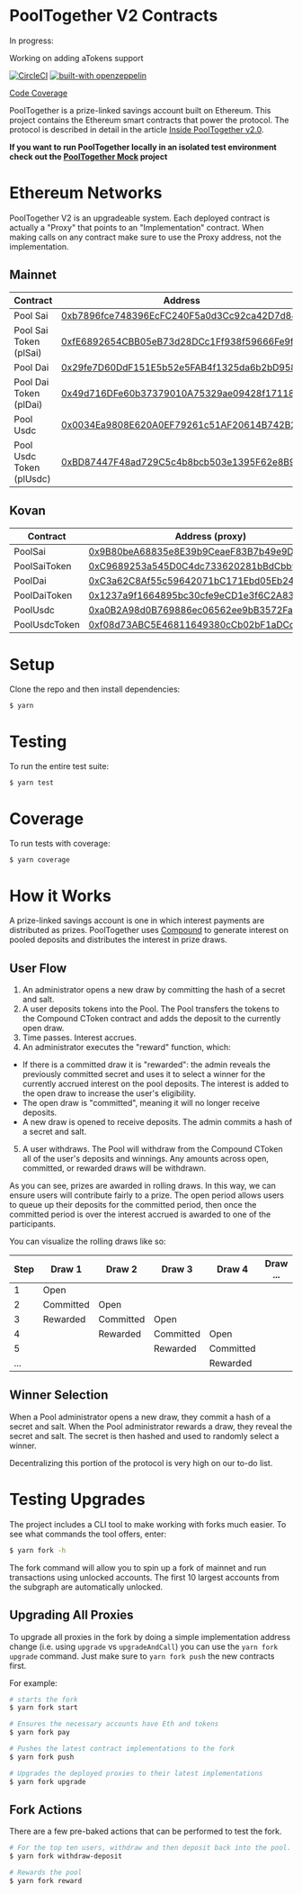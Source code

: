 # PoolTogether V2 Contracts 

In progress:

Working on adding aTokens support

[![CircleCI](https://circleci.com/gh/pooltogether/pooltogether-contracts.svg?style=svg)](https://circleci.com/gh/pooltogether/pooltogether-contracts)
[![built-with openzeppelin](https://img.shields.io/badge/built%20with-OpenZeppelin-3677FF)](https://docs.openzeppelin.com/)

[Code Coverage](https://v2.coverage.pooltogether.us/)

PoolTogether is a prize-linked savings account built on Ethereum. This project contains the Ethereum smart contracts that power the protocol.  The protocol is described in detail in the article [Inside PoolTogether v2.0](https://medium.com/pooltogether/inside-pooltogether-v2-0-e7d0e1b90a08).

**If you want to run PoolTogether locally in an isolated test environment check out the [PoolTogether Mock](https://github.com/pooltogether/pooltogether-contracts-mock) project**

# Ethereum Networks

PoolTogether V2 is an upgradeable system.  Each deployed contract is actually a "Proxy" that points to an "Implementation" contract.  When making calls on any contract make sure to use the Proxy address, not the implementation.

## Mainnet

| Contract                | Address | Version |
| -------                 | -------- | ---------- |
| Pool Sai                | [0xb7896fce748396EcFC240F5a0d3Cc92ca42D7d84](https://etherscan.io/address/0xb7896fce748396EcFC240F5a0d3Cc92ca42D7d84) | MCDAwarePool v0.2.12 |
| Pool Sai Token (plSai)  | [0xfE6892654CBB05eB73d28DCc1Ff938f59666Fe9f](https://etherscan.io/address/0xfE6892654CBB05eB73d28DCc1Ff938f59666Fe9f) | RecipientWhitelistPoolToken v0.2.12 |
| Pool Dai                | [0x29fe7D60DdF151E5b52e5FAB4f1325da6b2bD958](https://etherscan.io/address/0x29fe7D60DdF151E5b52e5FAB4f1325da6b2bD958) | MCDAwarePool v0.2.12 |
| Pool Dai Token (plDai)  | [0x49d716DFe60b37379010A75329ae09428f17118d](https://etherscan.io/address/0x49d716DFe60b37379010A75329ae09428f17118d) | RecipientWhitelistPoolToken v0.2.12 |
| Pool Usdc               | [0x0034Ea9808E620A0EF79261c51AF20614B742B24](https://etherscan.io/address/0x0034Ea9808E620A0EF79261c51AF20614B742B24) | MCDAwarePool v0.2.12 |
| Pool Usdc Token (plUsdc)| [0xBD87447F48ad729C5c4b8bcb503e1395F62e8B98](https://etherscan.io/address/0xBD87447F48ad729C5c4b8bcb503e1395F62e8B98) | RecipientWhitelistPoolTokenDecimals v0.2.12 |

## Kovan

| Contract      | Address (proxy)   | Address (implementation) |
| -------       | --------          | ----------- |
| PoolSai       | [0x9B80beA68835e8E39b9CeaeF83B7b49e9D41661C](https://kovan.etherscan.io/address/0x9B80beA68835e8E39b9CeaeF83B7b49e9D41661C) | [0x11149E1B3C8e334a889FC697230b377F47Fa32Ca](https://kovan.etherscan.io/address/0x11149E1B3C8e334a889FC697230b377F47Fa32Ca) |
| PoolSaiToken  | [0xC9689253a545D0C4dc733620281bBdCbb9FA4A4D](https://kovan.etherscan.io/address/0xC9689253a545D0C4dc733620281bBdCbb9FA4A4D) | [0x55d462dB374D0D96EDB3aa603a4D8B8617bBdAA1](https://kovan.etherscan.io/address/0x55d462dB374D0D96EDB3aa603a4D8B8617bBdAA1) |
| PoolDai       | [0xC3a62C8Af55c59642071bC171Ebd05Eb2479B663](https://kovan.etherscan.io/address/0xC3a62C8Af55c59642071bC171Ebd05Eb2479B663) | [0x662Aa47D4b9B4CFC4DB8f6dac0381fFFd2faC342](https://kovan.etherscan.io/address/0x662Aa47D4b9B4CFC4DB8f6dac0381fFFd2faC342) |
| PoolDaiToken  | [0x1237a9f1664895bc30cfe9eCD1e3f6C2A83700AD](https://kovan.etherscan.io/address/0x1237a9f1664895bc30cfe9eCD1e3f6C2A83700AD) | [0xAe2065e2298C6940d5bd59cD1c7bB6264c772c6A](https://kovan.etherscan.io/address/0xAe2065e2298C6940d5bd59cD1c7bB6264c772c6A) |
| PoolUsdc      | [0xa0B2A98d0B769886ec06562ee9bB3572Fa4f3aAb](https://kovan.etherscan.io/address/0xa0B2A98d0B769886ec06562ee9bB3572Fa4f3aAb) | [0xa05a7065a257DF3A0531298dc15CBCb0Ce5a3Ff5](https://kovan.etherscan.io/address/0xa05a7065a257DF3A0531298dc15CBCb0Ce5a3Ff5) |
| PoolUsdcToken | [0xf08d73ABC5E46811649380cCb02bF1aDCc37E59c](https://kovan.etherscan.io/address/0xf08d73ABC5E46811649380cCb02bF1aDCc37E59c) | [0x6C5492664df0ED36f29D654Fd62e9C3A3F6279A3](https://kovan.etherscan.io/address/0x6C5492664df0ED36f29D654Fd62e9C3A3F6279A3) |

# Setup

Clone the repo and then install dependencies:

```
$ yarn
```

# Testing

To run the entire test suite:

```
$ yarn test
```

# Coverage

To run tests with coverage:

```
$ yarn coverage
```

# How it Works

A prize-linked savings account is one in which interest payments are distributed as prizes.  PoolTogether uses [Compound](https://compound.finance) to generate interest on pooled deposits and distributes the interest in prize draws.

## User Flow

1. An administrator opens a new draw by committing the hash of a secret and salt.
2. A user deposits tokens into the Pool.  The Pool transfers the tokens to the Compound CToken contract and adds the deposit to the currently open draw.
3. Time passes.  Interest accrues.
4. An administrator executes the "reward" function, which:
  - If there is a committed draw it is "rewarded": the admin reveals the previously committed secret and uses it to select a winner for the currently accrued interest on the pool deposits.  The interest is added to the open draw to increase the user's eligibility.
  - The open draw is "committed", meaning it will no longer receive deposits.
  - A new draw is opened to receive deposits.  The admin commits a hash of a secret and salt.
5. A user withdraws.  The Pool will withdraw from the Compound CToken all of the user's deposits and winnings.  Any amounts across open, committed, or rewarded draws will be withdrawn.

As you can see, prizes are awarded in rolling draws.  In this way, we can ensure users will contribute fairly to a prize.  The open period allows users to queue up their deposits for the committed period, then once the committed period is over the interest accrued is awarded to one of the participants.

You can visualize the rolling draws like so:

| Step  | Draw 1    | Draw 2    | Draw 3    | Draw 4    |  Draw ... |
| ----- | ------    | ------    | ------    | ------    | --------- |
| 1     | Open      |           |           |           |           |
| 2     | Committed | Open      |           |           |           |
| 3     | Rewarded  | Committed | Open      |           |           |
| 4     |           | Rewarded  | Committed | Open      |           |
| 5     |           |           | Rewarded  | Committed |           |
| ...   |           |           |           | Rewarded  |           |

## Winner Selection

When a Pool administrator opens a new draw, they commit a hash of a secret and salt.  When the Pool administrator rewards a draw, they reveal the secret and salt.  The secret is then hashed and used to randomly select a winner.

Decentralizing this portion of the protocol is very high on our to-do list.

# Testing Upgrades

The project includes a CLI tool to make working with forks much easier.  To see what commands the tool offers, enter:

```sh
$ yarn fork -h
```

The fork command will allow you to spin up a fork of mainnet and run transactions using unlocked accounts.  The first 10 largest accounts from the subgraph are automatically unlocked.

## Upgrading All Proxies

To upgrade all proxies in the fork by doing a simple implementation address change (i.e. using `upgrade` vs `upgradeAndCall`) you can use the `yarn fork upgrade` command.  Just make sure to `yarn fork push` the new contracts first.

For example:

```sh
# starts the fork
$ yarn fork start
```

```sh
# Ensures the necessary accounts have Eth and tokens
$ yarn fork pay
```

```sh
# Pushes the latest contract implementations to the fork
$ yarn fork push
```

```sh
# Upgrades the deployed proxies to their latest implementations
$ yarn fork upgrade
```

## Fork Actions

There are a few pre-baked actions that can be performed to test the fork.

```sh
# For the top ten users, withdraw and then deposit back into the pool.
$ yarn fork withdraw-deposit
```

```sh
# Rewards the pool
$ yarn fork reward
```
